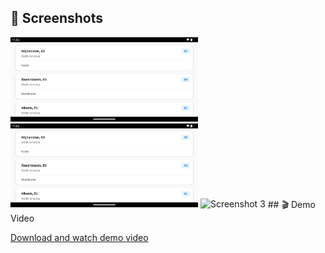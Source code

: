 
## 📸 Screenshots


<img src="Demo/screenhorizontal.png" width="300" alt="Screenshot 1">
<img src="Demo/screenhorizontal.png" width="300" alt="Screenshot 2">
<img src="Demo/screenNoInternet.png.png" width="300" alt="Screenshot 3">
## 🎬 Demo Video

<!-- Method 1: Host video in your repo (not recommended for large files) -->
[Download and watch demo video](demo/demo.mp4)




